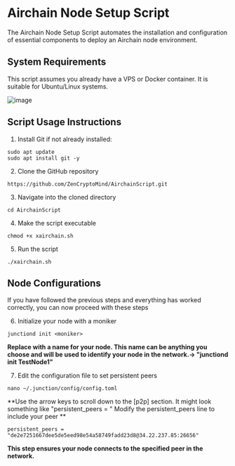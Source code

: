 # Airchain Node Setup Script
The Airchain Node Setup Script automates the installation and configuration of essential components to deploy an Airchain node environment.

## System Requirements

This script assumes you already have a VPS or Docker container. It is suitable for Ubuntu/Linux systems.

![image](https://github.com/ZenCryptoMind/AirchainScript/assets/173910157/ce142925-2db7-4521-988b-29e3eb4342f0)


## Script Usage Instructions

1. Install Git if not already installed:
```
sudo apt update
sudo apt install git -y
```

2. Clone the GitHub repository
```
https://github.com/ZenCryptoMind/AirchainScript.git
```

3. Navigate into the cloned directory
```
cd AirchainScript
```

4. Make the script executable
```
chmod +x xairchain.sh
```

5. Run the script
```
./xairchain.sh
```

## Node Configurations

If you have followed the previous steps and everything has worked correctly, you can now proceed with these steps

6. Initialize your node with a moniker
```
junctiond init <moniker>
```
**Replace <moniker> with a name for your node. This name can be anything you choose and will be used to identify your node in the network.-> "junctiond init TestNode1"**

7. Edit the configuration file to set persistent peers
```
nano ~/.junction/config/config.toml
```
**Use the arrow keys to scroll down to the [p2p] section. It might look something like "persistent_peers = "
  Modify the persistent_peers line to include your peer
**

```
persistent_peers = "de2e7251667dee5de5eed98e54a58749fadd23d8@34.22.237.85:26656"
```
**This step ensures your node connects to the specified peer in the network.**

